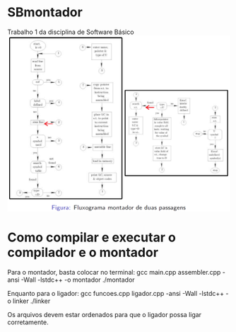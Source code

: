 # SBmontador
Trabalho 1 da disciplina de Software Básico
![Fluxograma do montador](/images/fluxograma.png)

# Como compilar e executar o compilador e o montador
Para o montador, basta colocar no terminal:
gcc main.cpp assembler.cpp -ansi -Wall -lstdc++ -o montador
./montador <arquivo>

Enquanto para o ligador:
gcc funcoes.cpp ligador.cpp -ansi -Wall -lstdc++ -o linker
./linker <arquivo> <arquivo> <arquivo> <arquivo>
 
Os arquivos devem estar ordenados para que o ligador possa ligar corretamente.
